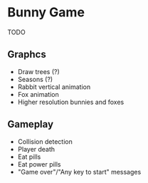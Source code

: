 # Bunny Game

TODO
## Graphcs
* Draw trees (?)
* Seasons (?)
* Rabbit vertical animation
* Fox animation
* Higher resolution bunnies and foxes

## Gameplay
* Collision detection
* Player death
* Eat pills
* Eat power pills
* "Game over"/"Any key to start" messages
